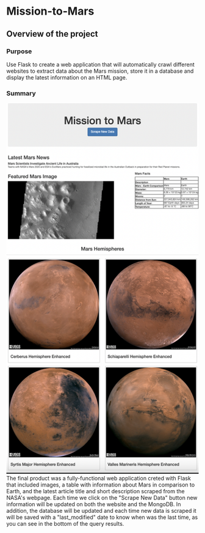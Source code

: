 # Mission-to-Mars
## Overview of the project
### Purpose
Use Flask to create a web application that will automatically crawl different websites to extract data about the Mars mission, store it in a database and display the latest information on an HTML page.
### Summary
![image](https://github.com/YutaiLee/Mission-to-Mars/blob/main/Challenge/Mission_to_Mars.png)
The final product was a fully-functional web application creted with Flask that included images, a table with information about Mars in comparison to Earth, and the latest article title and short description scraped from the NASA's webpage. Each time we click on the "Scrape New Data" button new information will be updated on both the website and the MongoDB. In addition, the database will be updated and each time new data is scraped it will be saved with a "last_modified" date to know when was the last time, as you can see in the bottom of the query results.
